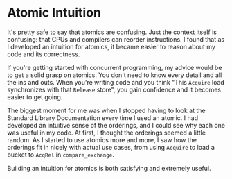 # Atomic Intuition

It's pretty safe to say that atomics are confusing. Just the context itself is
confusing: that CPUs and compilers can reorder instructions. I found that as I
developed an intuition for atomics, it became easier to reason about my code and
its correctness.

If you're getting started with concurrent programming, my advice would be to get
a solid grasp on atomics. You don't need to know every detail and all the ins
and outs. When you're writing code and you think "This `Acquire` load
synchronizes with that `Release` store", you gain confidence and it becomes
easier to get going.

The biggest moment for me was when I stopped having to look at the Standard
Library Documentation every time I used an atomic. I had developed an intuitive
sense of the orderings, and I could see why each one was useful in my code. At
first, I thought the orderings seemed a little random. As I started to
use atomics more and more, I saw how the orderings fit in nicely with actual use
cases, from using `Acquire` to load a bucket to `AcqRel` in `compare_exchange`.

Building an intuition for atomics is both satisfying and extremely useful.
